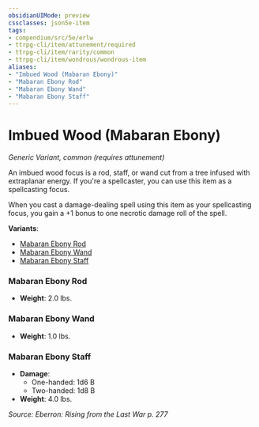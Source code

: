 ```yaml
---
obsidianUIMode: preview
cssclasses: json5e-item
tags:
- compendium/src/5e/erlw
- ttrpg-cli/item/attunement/required
- ttrpg-cli/item/rarity/common
- ttrpg-cli/item/wondrous/wondrous-item
aliases: 
- "Imbued Wood (Mabaran Ebony)"
- "Mabaran Ebony Rod"
- "Mabaran Ebony Wand"
- "Mabaran Ebony Staff"
---
```

# Imbued Wood (Mabaran Ebony)
*Generic Variant, common (requires attunement)*  


An imbued wood focus is a rod, staff, or wand cut from a tree infused with extraplanar energy. If you're a spellcaster, you can use this item as a spellcasting focus.

When you cast a damage-dealing spell using this item as your spellcasting focus, you gain a +1 bonus to one necrotic damage roll of the spell.

**Variants**:
- [Mabaran Ebony Rod](#Mabaran%20Ebony%20Rod)
- [Mabaran Ebony Wand](#Mabaran%20Ebony%20Wand)
- [Mabaran Ebony Staff](#Mabaran%20Ebony%20Staff)

### Mabaran Ebony Rod

- **Weight**: 2.0 lbs.

### Mabaran Ebony Wand

- **Weight**: 1.0 lbs.

### Mabaran Ebony Staff

- **Damage**:
  - One-handed: 1d6 B
  - Two-handed: 1d8 B
- **Weight**: 4.0 lbs.


*Source: Eberron: Rising from the Last War p. 277*